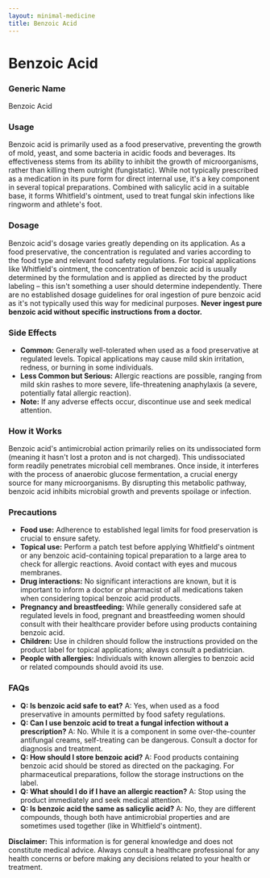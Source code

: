 ```yaml
---
layout: minimal-medicine
title: Benzoic Acid
---
```


# Benzoic Acid
### Generic Name
Benzoic Acid

### Usage
Benzoic acid is primarily used as a food preservative, preventing the growth of mold, yeast, and some bacteria in acidic foods and beverages. Its effectiveness stems from its ability to inhibit the growth of microorganisms, rather than killing them outright (fungistatic).  While not typically prescribed as a medication in its pure form for direct internal use, it's a key component in several topical preparations.  Combined with salicylic acid in a suitable base, it forms Whitfield's ointment, used to treat fungal skin infections like ringworm and athlete's foot.

### Dosage
Benzoic acid's dosage varies greatly depending on its application.  As a food preservative, the concentration is regulated and varies according to the food type and relevant food safety regulations.  For topical applications like Whitfield's ointment, the concentration of benzoic acid is usually determined by the formulation and is applied as directed by the product labeling – this isn't something a user should determine independently.  There are no established dosage guidelines for oral ingestion of pure benzoic acid as it's not typically used this way for medicinal purposes.  **Never ingest pure benzoic acid without specific instructions from a doctor.**

### Side Effects
* **Common:** Generally well-tolerated when used as a food preservative at regulated levels. Topical applications may cause mild skin irritation, redness, or burning in some individuals.
* **Less Common but Serious:** Allergic reactions are possible, ranging from mild skin rashes to more severe, life-threatening anaphylaxis (a severe, potentially fatal allergic reaction).
* **Note:** If any adverse effects occur, discontinue use and seek medical attention.

### How it Works
Benzoic acid's antimicrobial action primarily relies on its undissociated form (meaning it hasn't lost a proton and is not charged).  This undissociated form readily penetrates microbial cell membranes.  Once inside, it interferes with the process of anaerobic glucose fermentation, a crucial energy source for many microorganisms.  By disrupting this metabolic pathway, benzoic acid inhibits microbial growth and prevents spoilage or infection.

### Precautions
* **Food use:**  Adherence to established legal limits for food preservation is crucial to ensure safety.
* **Topical use:**  Perform a patch test before applying Whitfield's ointment or any benzoic acid-containing topical preparation to a large area to check for allergic reactions. Avoid contact with eyes and mucous membranes.
* **Drug interactions:** No significant interactions are known, but it is important to inform a doctor or pharmacist of all medications taken when considering topical benzoic acid products.
* **Pregnancy and breastfeeding:**  While generally considered safe at regulated levels in food, pregnant and breastfeeding women should consult with their healthcare provider before using products containing benzoic acid.
* **Children:**  Use in children should follow the instructions provided on the product label for topical applications; always consult a pediatrician.
* **People with allergies:** Individuals with known allergies to benzoic acid or related compounds should avoid its use.


### FAQs

* **Q: Is benzoic acid safe to eat?** A: Yes, when used as a food preservative in amounts permitted by food safety regulations.
* **Q: Can I use benzoic acid to treat a fungal infection without a prescription?** A: No.  While it is a component in some over-the-counter antifungal creams, self-treating can be dangerous. Consult a doctor for diagnosis and treatment.
* **Q: How should I store benzoic acid?** A: Food products containing benzoic acid should be stored as directed on the packaging.  For pharmaceutical preparations, follow the storage instructions on the label.
* **Q: What should I do if I have an allergic reaction?** A: Stop using the product immediately and seek medical attention.
* **Q: Is benzoic acid the same as salicylic acid?** A: No, they are different compounds, though both have antimicrobial properties and are sometimes used together (like in Whitfield's ointment).


**Disclaimer:** This information is for general knowledge and does not constitute medical advice. Always consult a healthcare professional for any health concerns or before making any decisions related to your health or treatment.

